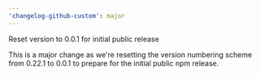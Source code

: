 ```yaml
---
'changelog-github-custom': major
---
```


Reset version to 0.0.1 for initial public release

This is a major change as we're resetting the version numbering scheme from 0.22.1 to 0.0.1 to prepare for the initial public npm release.
